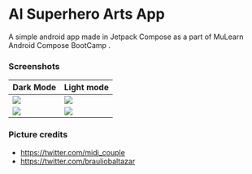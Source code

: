 # AI Superhero Arts App

A simple android app made in Jetpack Compose as a part of MuLearn Android Compose BootCamp .

### Screenshots

<table>
  <thead>
    <tr>
      <th> Dark Mode</th>
      <th> Light mode</th>
    </tr>
  </thead>
  <tbody>
    <tr>
      <td><img src = "https://github.com/VipinVIP/AI-Superhero-Arts/assets/58673683/8e6628fe-5b73-4c9a-92e8-47286a8c6b70"></td>
      <td><img src = "https://github.com/VipinVIP/AI-Superhero-Arts/assets/58673683/e5139cda-4560-4311-b663-dde2cbd070f3"></td>
    </tr>
    <tr>
      <td><img src = "https://github.com/VipinVIP/AI-Superhero-Arts/assets/58673683/fcde7dba-5bbd-44f6-92dd-06b11219c46c"></td>
      <td><img src = "https://github.com/VipinVIP/AI-Superhero-Arts/assets/58673683/f9920cf6-e374-4f67-b69b-891312dcd04c"></td>
    </tr>
  </tbody>
</table>

### Picture credits
- https://twitter.com/midj_couple
- https://twitter.com/brauliobaltazar
